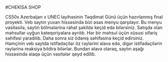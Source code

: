 #CHEKISA SHOP

CS50x Azerbaijan x UNEC layihəsinin Təqdimat Günü üçün hazırlanmış final proyekti.
Veb saytın yuxarı hissəsində bizi əsas menyu qarşılayır. Bu menyu vasitəsilə, saytın bölmələrinə rahat şəkildə keçid edə bilərsiniz. Satışda olan məhsullar uyğun kateqoriyalara ayrılıb. Hər bir məhsul üçün xüsusi sifariş səhifəsi yaradılıb. Daha sonra siz ödəniş səhifəsinə keçid edirsiniz. Həmçinin veb saytda istifadəçilər öz rəylərini əlavə edə, digər istifadəçilərin rəylərinə reaksiya bildirə bilərlər. Bundan əlavə olaraq, saytın aşağı hissəsində əlaqə üçün vasitələr qeyd edilib.

